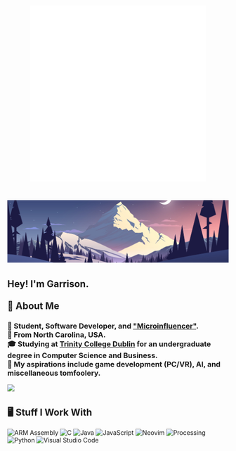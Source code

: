 <div align="center">
  <img src="style.svg" width="400" height="400" alt="css-in-readme">
</div>

<!-- Intro -->
<h1 class="test" align="center">
  <img src="Images/Banner.png">
</h1>

<!-- About -->
<h2>Hey! I'm Garrison.<br><br>💬 About Me</h2>
<h3>

  👋 Student, Software Developer, and ["Microinfluencer"](https://twitch.tv/lunaticginger7).<br>
  💠 From North Carolina, USA.<br>
  🎓 Studying at [Trinity College Dublin](https://www.tcd.ie) for an undergraduate degree in Computer Science and Business.<br>
  🧠 My aspirations include game development (PC/VR), AI, and miscellaneous tomfoolery.<br>
  <!--💻 Currently employed by [Beast Philanthropy](https://beastphilanthropy.org) as a Software Engineer.<br> -->

</h3>
<div class="row">
  <div class="column">
  
 <img height="180em" src="https://github-readme-stats.vercel.app/api?username=Mullen-Zen&show_icons=true&hide_border=true&&count_private=true&include_all_commits=true" />

 <!-- [![Top Langs](https://github-readme-stats.vercel.app/api/top-langs/?username=anuraghazra&layout=compact)](https://github.com/anuraghazra/github-readme-stats) -->
  </div>
  <div class="column">
  
<!-- Tools -->
<h2>🖥️ Stuff I Work With</h2>
    
![ARM Assembly](https://img.shields.io/badge/-Assembly-0091BD?logo=arm&logoColor=white&style=for-the-badge)
![C](https://img.shields.io/badge/-C-A8B9CC?logo=c&logoColor=white&style=for-the-badge)
![Java](https://img.shields.io/badge/-Java-F80000?logo=oracle&logoColor=white&style=for-the-badge)
![JavaScript](https://img.shields.io/badge/-JavaScript-F7DF1E?logo=javascript&logoColor=white&style=for-the-badge)
![Neovim](https://img.shields.io/badge/-Neovim-57A143?logo=neovim&logoColor=white&style=for-the-badge)
![Processing](https://img.shields.io/badge/-Processing-006699?logo=processingfoundation&logoColor=white&style=for-the-badge)
![Python](https://img.shields.io/badge/-Python-3776AB?logo=python&logoColor=white&style=for-the-badge)
![Visual Studio Code](https://img.shields.io/badge/-Visual%20Studio%20Code-007ACC?logo=visualstudiocode&logoColor=white&style=for-the-badge)
    
  </div>
</div>
